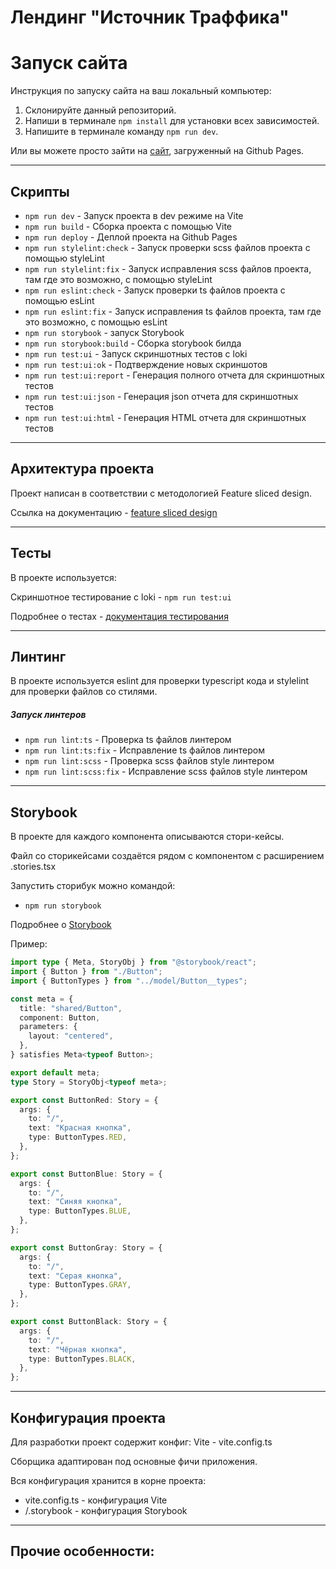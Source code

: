 # Лендинг "Источник Траффика"

# Запуск сайта

Инструкция по запуску сайта на ваш локальный компьютер:

1.  Склонируйте данный репозиторий.
2.  Напиши в терминале `npm install` для установки всех зависимостей.
3.  Напишите в терминале команду `npm run dev`.

Или вы можете просто зайти на [сайт](kriswis.github.io/TrafficSource/), загруженный на Github Pages.

---

## Скрипты

- `npm run dev` - Запуск проекта в dev режиме на Vite
- `npm run build` - Сборка проекта с помощью Vite
- `npm run deploy` - Деплой проекта на Github Pages
- `npm run stylelint:check` - Запуск проверки scss файлов проекта с помощью styleLint
- `npm run stylelint:fix` - Запуск исправления scss файлов проекта, там где это возможно, с помощью styleLint
- `npm run eslint:check` - Запуск проверки ts файлов проекта с помощью esLint
- `npm run eslint:fix` - Запуск исправления ts файлов проекта, там где это возможно, с помощью esLint
- `npm run storybook` - запуск Storybook
- `npm run storybook:build` - Сборка storybook билда
- `npm run test:ui` - Запуск скриншотных тестов с loki
- `npm run test:ui:ok` - Подтверждение новых скриншотов
- `npm run test:ui:report` - Генерация полного отчета для скриншотных тестов
- `npm run test:ui:json` - Генерация json отчета для скриншотных тестов
- `npm run test:ui:html` - Генерация HTML отчета для скриншотных тестов

---

## Архитектура проекта

Проект написан в соответствии с методологией Feature sliced design.

Ссылка на документацию - [feature sliced design](https://feature-sliced.design/docs/get-started/tutorial)

---

## Тесты

В проекте используется:

Скриншотное тестирование с loki - `npm run test:ui`

Подробнее о тестах - [документация тестирования](/docs/tests.md)

---

## Линтинг

В проекте используется eslint для проверки typescript кода и stylelint для проверки файлов со стилями.

##### Запуск линтеров

- `npm run lint:ts` - Проверка ts файлов линтером
- `npm run lint:ts:fix` - Исправление ts файлов линтером
- `npm run lint:scss` - Проверка scss файлов style линтером
- `npm run lint:scss:fix` - Исправление scss файлов style линтером

---

## Storybook

В проекте для каждого компонента описываются стори-кейсы.

Файл со сторикейсами создаётся рядом с компонентом с расширением .stories.tsx

Запустить сторибук можно командой:

- `npm run storybook`

Подробнее о [Storybook](/docs/storybook.md)

Пример:

```typescript jsx
import type { Meta, StoryObj } from "@storybook/react";
import { Button } from "./Button";
import { ButtonTypes } from "../model/Button__types";

const meta = {
  title: "shared/Button",
  component: Button,
  parameters: {
    layout: "centered",
  },
} satisfies Meta<typeof Button>;

export default meta;
type Story = StoryObj<typeof meta>;

export const ButtonRed: Story = {
  args: {
    to: "/",
    text: "Красная кнопка",
    type: ButtonTypes.RED,
  },
};

export const ButtonBlue: Story = {
  args: {
    to: "/",
    text: "Синяя кнопка",
    type: ButtonTypes.BLUE,
  },
};

export const ButtonGray: Story = {
  args: {
    to: "/",
    text: "Серая кнопка",
    type: ButtonTypes.GRAY,
  },
};

export const ButtonBlack: Story = {
  args: {
    to: "/",
    text: "Чёрная кнопка",
    type: ButtonTypes.BLACK,
  },
};
```

---

## Конфигурация проекта

Для разработки проект содержит конфиг:
Vite - vite.config.ts

Cборщика адаптирован под основные фичи приложения.

Вся конфигурация хранится в корне проекта:

- vite.config.ts - конфигурация Vite
- /.storybook - конфигурация Storybook

---

## Прочие особенности:

